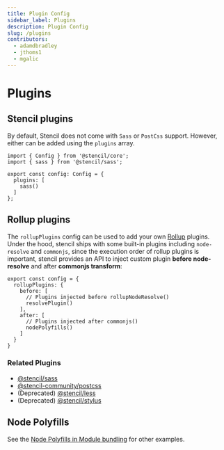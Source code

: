 ```yaml
---
title: Plugin Config
sidebar_label: Plugins
description: Plugin Config
slug: /plugins
contributors:
  - adamdbradley
  - jthoms1
  - mgalic
---
```


# Plugins

## Stencil plugins

By default, Stencil does not come with `Sass` or `PostCss` support. However, either can be added using the `plugins` array.

```tsx
import { Config } from '@stencil/core';
import { sass } from '@stencil/sass';

export const config: Config = {
  plugins: [
    sass()
  ]
};
```

## Rollup plugins

The `rollupPlugins` config can be used to add your own [Rollup](https://rollupjs.org) plugins.
Under the hood, stencil ships with some built-in plugins including `node-resolve` and `commonjs`, since the execution order of rollup plugins is important, stencil provides an API to inject custom plugin **before node-resolve** and after **commonjs transform**:


```tsx
export const config = {
  rollupPlugins: {
    before: [
      // Plugins injected before rollupNodeResolve()
      resolvePlugin()
    ],
    after: [
      // Plugins injected after commonjs()
      nodePolyfills()
    ]
  }
}
```

### Related Plugins

- [@stencil/sass](https://www.npmjs.com/package/@stencil/sass)
- [@stencil-community/postcss](https://www.npmjs.com/package/@stencil-community/postcss)
- (Deprecated) [@stencil/less](https://www.npmjs.com/package/@stencil/less)
- (Deprecated) [@stencil/stylus](https://www.npmjs.com/package/@stencil/stylus)


## Node Polyfills
See the [Node Polyfills in Module bundling](../guides/module-bundling.md#node-polyfills) for other examples.
